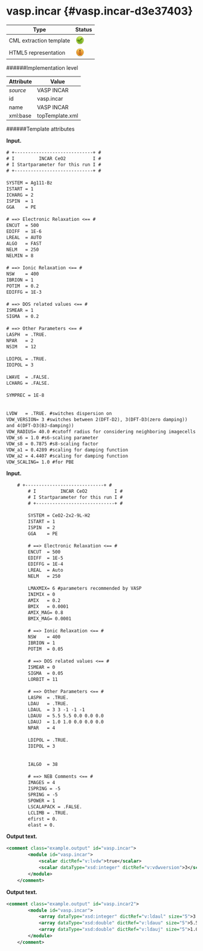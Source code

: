 # vasp.incar {#vasp.incar-d3e37403}


| Type                                                                                                                                                | Status                                                                                                                                              |
|----|----|
| CML extraction template                                                                                                                             | ![](/imgs/Total.png)                                                                                                                                |
| HTML5 representation                                                                                                                                | ![](/imgs/Partial.png)                                                                                                                              |

######Implementation level

| Attribute                                                                                                                                           | Value                                                                                                                                               |
|----|----|
| *source*                                                                                                                                            | VASP INCAR                                                                                                                                          |
| id                                                                                                                                                  | vasp.incar                                                                                                                                          |
| name                                                                                                                                                | VASP INCAR                                                                                                                                          |
| xml:base                                                                                                                                            | topTemplate.xml                                                                                                                                     |

######Template attributes

**Input.**

    # +-----------------------------+ #
    # I         INCAR CeO2          I #
    # I Startparameter for this run I #
    # +-----------------------------+ #

    SYSTEM = Ag111-Bz
    ISTART = 1
    ICHARG = 2
    ISPIN  = 1
    GGA    = PE

    # ==> Electronic Relaxation <== #
    ENCUT  = 500
    EDIFF  = 1E-6
    LREAL  = AUTO
    ALGO   = FAST
    NELM   = 250
    NELMIN = 8

    # ==> Ionic Relaxation <== #
    NSW    = 400
    IBRION = 1
    POTIM  = 0.2 
    EDIFFG = 1E-3

    # ==> DOS related values <== #
    ISMEAR = 1 
    SIGMA  = 0.2

    # ==> Other Parameters <== #
    LASPH  = .TRUE.
    NPAR   = 2
    NSIM   = 12

    LDIPOL = .TRUE.
    IDIPOL = 3

    LWAVE  = .FALSE.
    LCHARG = .FALSE.

    SYMPREC = 1E-8 


    LVDW   = .TRUE. #switches dispersion on
    VDW_VERSION= 3 #switches between 2(DFT-D2), 3(DFT-D3(zero damping)) and 4(DFT-D3(BJ-damping))
    VDW_RADIUS= 40.0 #cutoff radius for considering neighboring imagecells
    VDW_s6 = 1.0 #s6-scaling parameter
    VDW_s8 = 0.7875 #s8-scaling factor
    VDW_a1 = 0.4289 #scaling for damping function
    VDW_a2 = 4.4407 #scaling for damping function
    VDW_SCALING= 1.0 #for PBE   
        

**Input.**

        # +-----------------------------+ #
            # I         INCAR CeO2          I #
            # I Startparameter for this run I #
            # +-----------------------------+ #
            
            SYSTEM = CeO2-2x2-9L-H2
            ISTART = 1
            ISPIN  = 2
            GGA    = PE
            
            # ==> Electronic Relaxation <== #
            ENCUT  = 500
            EDIFF  = 1E-5
            EDIFFG = 1E-4
            LREAL  = Auto
            NELM   = 250
            
            LMAXMIX= 6 #parameters recommended by VASP
            INIMIX = 0
            AMIX   = 0.2
            BMIX   = 0.0001
            AMIX_MAG= 0.8
            BMIX_MAG= 0.0001
            
            # ==> Ionic Relaxation <== #
            NSW    = 400
            IBRION = 1
            POTIM  = 0.05
            
            # ==> DOS related values <== #
            ISMEAR = 0
            SIGMA  = 0.05
            LORBIT = 11
            
            # ==> Other Parameters <== #
            LASPH  = .TRUE.
            LDAU   = .TRUE.
            LDAUL  = 3 3 -1 -1 -1
            LDAUU  = 5.5 5.5 0.0 0.0 0.0
            LDAUJ  = 1.0 1.0 0.0 0.0 0.0
            NPAR   = 4
            
            LDIPOL = .TRUE.
            IDIPOL = 3
            
            
            IALGO  = 38
            
            # ==> NEB Comments <== #
            IMAGES = 4
            ISPRING = -5
            SPRING = -5
            SPOWER = 1
            LSCALAPACK = .FALSE.
            LCLIMB = .TRUE.
            efirst = 0.
            elast = 0.
        

**Output text.**

```xml
<comment class="example.output" id="vasp.incar">
        <module id="vasp.incar">
            <scalar dictRef="v:lvdw">true</scalar>
            <scalar dataType="xsd:integer" dictRef="v:vdwversion">3</scalar>
        </module>
    </comment>
```

**Output text.**

```xml
<comment class="example.output" id="vasp.incar2">
        <module id="vasp.incar">
            <array dataType="xsd:integer" dictRef="v:ldaul" size="5">3 3 -1 -1 -1</array>
            <array dataType="xsd:double" dictRef="v:ldauu" size="5">5.5 5.5 0.0 0.0 0.0</array>
            <array dataType="xsd:double" dictRef="v:ldauj" size="5">1.0 1.0 0.0 0.0 0.0</array>
        </module>
    </comment>
```
